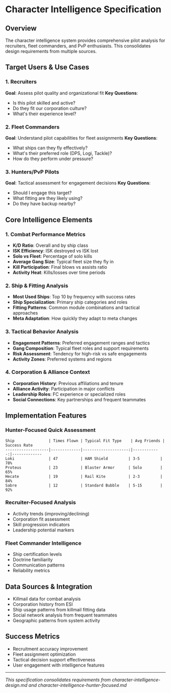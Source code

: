 # Character Intelligence Specification

## Overview
The character intelligence system provides comprehensive pilot analysis for recruiters, fleet commanders, and PvP enthusiasts. This consolidates design requirements from multiple sources.

## Target Users & Use Cases

### 1. Recruiters
**Goal**: Assess pilot quality and organizational fit
**Key Questions**: 
- Is this pilot skilled and active?
- Do they fit our corporation culture?
- What's their experience level?

### 2. Fleet Commanders
**Goal**: Understand pilot capabilities for fleet assignments
**Key Questions**:
- What ships can they fly effectively?
- What's their preferred role (DPS, Logi, Tackle)?
- How do they perform under pressure?

### 3. Hunters/PvP Pilots
**Goal**: Tactical assessment for engagement decisions
**Key Questions**:
- Should I engage this target?
- What fitting are they likely using?
- Do they have backup nearby?

## Core Intelligence Elements

### 1. Combat Performance Metrics
- **K/D Ratio**: Overall and by ship class
- **ISK Efficiency**: ISK destroyed vs ISK lost  
- **Solo vs Fleet**: Percentage of solo kills
- **Average Gang Size**: Typical fleet size they fly in
- **Kill Participation**: Final blows vs assists ratio
- **Activity Heat**: Kills/losses over time periods

### 2. Ship & Fitting Analysis
- **Most Used Ships**: Top 10 by frequency with success rates
- **Ship Specialization**: Primary ship categories and roles
- **Fitting Patterns**: Common module combinations and tactical approaches
- **Meta Adaptation**: How quickly they adapt to meta changes

### 3. Tactical Behavior Analysis
- **Engagement Patterns**: Preferred engagement ranges and tactics
- **Gang Composition**: Typical fleet roles and support requirements
- **Risk Assessment**: Tendency for high-risk vs safe engagements
- **Activity Zones**: Preferred systems and regions

### 4. Corporation & Alliance Context
- **Corporation History**: Previous affiliations and tenure
- **Alliance Activity**: Participation in major conflicts
- **Leadership Roles**: FC experience or specialized roles
- **Social Connections**: Key partnerships and frequent teammates

## Implementation Features

### Hunter-Focused Quick Assessment
```
Ship               | Times Flown | Typical Fit Type    | Avg Friends | Success Rate
-------------------|-------------|--------------------:|------------:|-------------
Loki               | 47          | HAM Shield         | 3-5         | 78%
Proteus            | 23          | Blaster Armor      | Solo        | 65%
Hecate             | 19          | Rail Kite          | 2-3         | 84%
Sabre              | 12          | Standard Bubble    | 5-15        | 92%
```

### Recruiter-Focused Analysis
- Activity trends (improving/declining)
- Corporation fit assessment
- Skill progression indicators
- Leadership potential markers

### Fleet Commander Intelligence
- Ship certification levels
- Doctrine familiarity
- Communication patterns
- Reliability metrics

## Data Sources & Integration
- Killmail data for combat analysis
- Corporation history from ESI
- Ship usage patterns from killmail fitting data
- Social network analysis from frequent teammates
- Geographic patterns from system activity

## Success Metrics
- Recruitment accuracy improvement
- Fleet assignment optimization
- Tactical decision support effectiveness
- User engagement with intelligence features

---

*This specification consolidates requirements from character-intelligence-design.md and character-intelligence-hunter-focused.md*